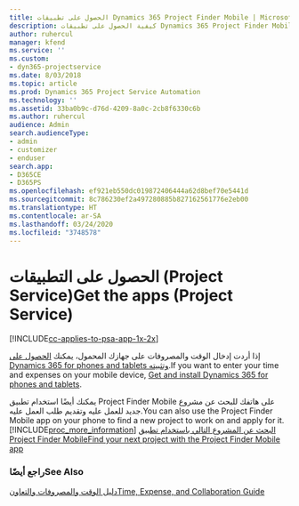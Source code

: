 ```yaml
---
title: الحصول على تطبيقات Dynamics 365 Project Finder Mobile | MicrosoftDocs
description: كيفية الحصول على تطبيقات Dynamics 365 Project Finder Mobile
author: ruhercul
manager: kfend
ms.service: ''
ms.custom:
- dyn365-projectservice
ms.date: 8/03/2018
ms.topic: article
ms.prod: Dynamics 365 Project Service Automation
ms.technology: ''
ms.assetid: 33ba0b9c-d76d-4209-8a0c-2cb8f6330c6b
ms.author: ruhercul
audience: Admin
search.audienceType:
- admin
- customizer
- enduser
search.app:
- D365CE
- D365PS
ms.openlocfilehash: ef921eb550dc019872406444a62d8bef70e5441d
ms.sourcegitcommit: 8c786230ef2a497280885b827162561776e2eb00
ms.translationtype: HT
ms.contentlocale: ar-SA
ms.lasthandoff: 03/24/2020
ms.locfileid: "3748578"
---
```

# <a name="get-the-apps-project-service"></a><span data-ttu-id="2a1d3-103">الحصول على التطبيقات (Project Service)</span><span class="sxs-lookup"><span data-stu-id="2a1d3-103">Get the apps (Project Service)</span></span>

[!INCLUDE[cc-applies-to-psa-app-1x-2x](../includes/cc-applies-to-psa-app-1x-2x.md)]

<span data-ttu-id="2a1d3-104">إذا أردت إدخال الوقت والمصروفات على جهازك المحمول، يمكنك [الحصول على Dynamics 365 for phones and tablets‬ وتثبيته](../mobile-app/dynamics-365-phones-tablets-users-guide.md).</span><span class="sxs-lookup"><span data-stu-id="2a1d3-104">If you want to enter your time and expenses on your mobile device, [Get and install Dynamics 365 for phones and tablets](../mobile-app/dynamics-365-phones-tablets-users-guide.md).</span></span>  
  
 <span data-ttu-id="2a1d3-105">يمكنك أيضًا استخدام تطبيق Project Finder Mobile على هاتفك للبحث عن مشروع جديد للعمل عليه وتقديم طلب العمل عليه.</span><span class="sxs-lookup"><span data-stu-id="2a1d3-105">You can also use the Project Finder Mobile app on your phone to find a new project to work on and apply for it.</span></span> [!INCLUDE[proc_more_information](../includes/proc-more-information.md)] <span data-ttu-id="2a1d3-106">[البحث عن المشروع التالي باستخدام تطبيق Project Finder Mobile](../project-service/find-next-project-finder-mobile-app.md)</span><span class="sxs-lookup"><span data-stu-id="2a1d3-106">[Find your next project with the Project Finder Mobile app](../project-service/find-next-project-finder-mobile-app.md)</span></span> 
  
### <a name="see-also"></a><span data-ttu-id="2a1d3-107">راجع أيضًا</span><span class="sxs-lookup"><span data-stu-id="2a1d3-107">See Also</span></span>  
 [<span data-ttu-id="2a1d3-108">دليل الوقت والمصروفات والتعاون</span><span class="sxs-lookup"><span data-stu-id="2a1d3-108">Time, Expense, and Collaboration Guide</span></span>](../project-service/time-expense-collaboration-guide.md)
